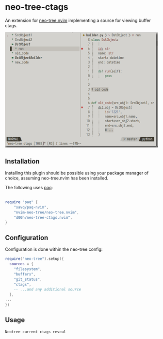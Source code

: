 # neo-tree-ctags

An extension for [neo-tree.nvim](https://github.com/nvim-neo-tree/neo-tree.nvim)
implementing a source for viewing buffer ctags.

![neo-tree-diagnostics](./docs/sample.png)

## Installation

Installing this plugin should be possible using your package manager of choice,
assuming neo-tree.nvim has been installed.

The following uses [paq](https://github.com/wbthomason/packer.nvim):

```lua

require "paq" {
    "savq/paq-nvim",
    "nvim-neo-tree/neo-tree.nvim",
    "d00h/neo-tree-ctags.nvim",
}
```

## Configuration

Configuration is done within the neo-tree config:

```lua
require("neo-tree").setup({
  sources = {
    "filesystem",
    "buffers",
    "git_status",
    "ctags",
    -- ...and any additional source
  },
...
})
 ```
## Usage 

 ```
Neotree current ctags reveal
 ```
